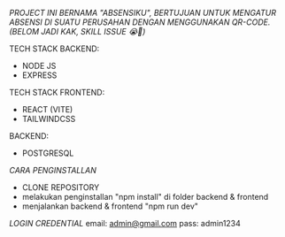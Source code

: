 *PROJECT INI BERNAMA "ABSENSIKU", BERTUJUAN UNTUK MENGATUR ABSENSI DI SUATU PERUSAHAN DENGAN MENGGUNAKAN QR-CODE. (BELOM JADI KAK, SKILL ISSUE 😭🙏)*

TECH STACK BACKEND:
- NODE JS
- EXPRESS

TECH STACK FRONTEND:
- REACT (VITE)
- TAILWINDCSS

BACKEND:
- POSTGRESQL

*CARA PENGINSTALLAN*
- CLONE REPOSITORY
- melakukan penginstallan "npm install" di folder backend & frontend
- menjalankan backend & frontend "npm run dev"

*LOGIN CREDENTIAL*
email: admin@gmail.com
pass: admin1234
